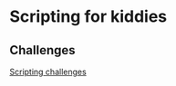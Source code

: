 # Scripting for kiddies

## Challenges
[Scripting challenges](https://github.com/iekanat/ScriptingForKiddies)